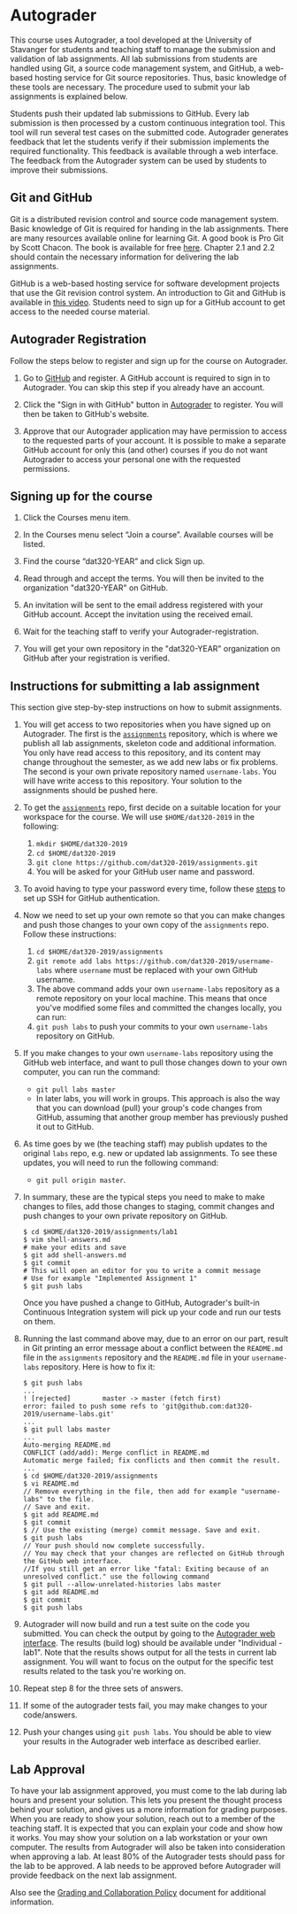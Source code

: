 # Autograder

This course uses Autograder, a tool developed at the University of Stavanger
for students and teaching staff to manage the submission and validation of
lab assignments. All lab submissions from students are handled using Git,
a source code management system, and GitHub, a web-based hosting service for
Git source repositories. Thus, basic knowledge of these tools are necessary.
The procedure used to submit your lab assignments is explained below.

Students push their updated lab submissions to GitHub. Every lab submission is
then processed by a custom continuous integration tool. This tool will run
several test cases on the submitted code. Autograder generates feedback that
let the students verify if their submission implements the required functionality.
This feedback is available through a web interface. The feedback from the
Autograder system can be used by students to improve their submissions.

## Git and GitHub

Git is a distributed revision control and source code management system. Basic
knowledge of Git is required for handing in the lab assignments. There are many
resources available online for learning Git. A good book is Pro Git by Scott
Chacon. The book is available for free [here](https://git-scm.com/book).
Chapter 2.1 and 2.2 should contain the necessary information for delivering the
lab assignments.

GitHub is a web-based hosting service for software development projects that
use the Git revision control system. An introduction to Git and GitHub is
available in [this video](http://youtu.be/U8GBXvdmHT4). Students need to sign
up for a GitHub account to get access to the needed course material.

## Autograder Registration

Follow the steps below to register and sign up for the course on Autograder.

1. Go to [GitHub](http://github.com) and register. A GitHub account is required
   to sign in to Autograder. You can skip this step if you already have an
   account.

2. Click the "Sign in with GitHub" button in
   [Autograder](http://ag.itest.run) to register. You will then be
   taken to GitHub's website.

3. Approve that our Autograder application may have permission to access to the
   requested parts of your account. It is possible to make a separate GitHub
   account for only this (and other) courses if you do not want Autograder to
   access your personal one with the requested permissions.

## Signing up for the course

1. Click the Courses menu item.

2. In the Courses menu select “Join a course”. Available courses will be listed.

3. Find the course “dat320-YEAR” and click Sign up.

4. Read through and accept the terms. You will then be invited to the
   organization "dat320-YEAR" on GitHub.

5. An invitation will be sent to the email address registered with your GitHub
   account. Accept the invitation using the received email.

6. Wait for the teaching staff to verify your Autograder-registration.

7. You will get your own repository in the "dat320-YEAR" organization on GitHub
   after your registration is verified.

## Instructions for submitting a lab assignment

This section give step-by-step instructions on how to submit assignments.

1. You will get access to two repositories when you have signed up on Autograder. 
   The first is the [`assignments`](https://github.com/dat320-2019/assignments)
   repository, which is where we publish all lab assignments, skeleton code
   and additional information.
   You only have read access to this repository, and its content may change
   throughout the semester, as we add new labs or fix problems. 
   The second is your own private repository named `username-labs`.
   You will have write access to this repository.
   Your solution to the assignments should be pushed here.

2. To get the [`assignments`](https://github.com/dat320-2019/assignments) repo,
   first decide on a suitable location for your workspace for the course.
   We will use `$HOME/dat320-2019` in the following:
    1. `mkdir $HOME/dat320-2019`
    2. `cd $HOME/dat320-2019`
    3. `git clone https://github.com/dat320-2019/assignments.git`
    4. You will be asked for your GitHub user name and password.

3. To avoid having to type your password every time, follow these
   [steps](https://github.com/dat320-2019/course-info/blob/master/github-ssh.md)
   to set up SSH for GitHub authentication.

4. Now we need to set up your own remote so that you can make changes and push
   those changes to your own copy of the `assignments` repo. Follow these instructions:
    1. `cd $HOME/dat320-2019/assignments`
    2. `git remote add labs https://github.com/dat320-2019/username-labs`
    where `username` must be replaced with your own GitHub username.
    3. The above command adds your own `username-labs` repository as a remote
    repository on your local machine. This means that once you've modified some
    files and committed the changes locally, you can run:
    4. `git push labs` to push your commits to your own `username-labs` repository on GitHub.

5. If you make changes to your own `username-labs` repository using the GitHub
   web interface, and want to pull those changes down to your own computer, you
   can run the command:
    * `git pull labs master`
    * In later labs, you will work in groups. This approach is also the way that
    you can download (pull) your group's code changes from GitHub, assuming that
    another group member has previously pushed it out to GitHub.

6. As time goes by we (the teaching staff) may publish updates to the
   original `labs` repo, e.g. new or updated lab assignments. To see these
   updates, you will need to run the following command:
    * `git pull origin master`.

7. In summary, these are the typical steps you need to make to make changes to
   files, add those changes to staging, commit changes and push changes to your
   own private repository on GitHub. 
    ```console
    $ cd $HOME/dat320-2019/assignments/lab1
    $ vim shell-answers.md
    # make your edits and save
    $ git add shell-answers.md
    $ git commit
    # This will open an editor for you to write a commit message
    # Use for example "Implemented Assignment 1"
    $ git push labs
    ```
    Once you have pushed a change to GitHub, Autograder's built-in Continuous Integration
    system will pick up your code and run our tests on them.

8. Running the last command above may, due to an error on our part, result in
    Git printing an error message about a conflict between the `README.md` file
    in the `assignments` repository and the `README.md` file in your `username-labs`
    repository. Here is how to fix it:

    ```console
    $ git push labs
    ...
    ! [rejected]        master -> master (fetch first)
    error: failed to push some refs to 'git@github.com:dat320-2019/username-labs.git'
    ...
    $ git pull labs master
    ...
    Auto-merging README.md
    CONFLICT (add/add): Merge conflict in README.md
    Automatic merge failed; fix conflicts and then commit the result.
    ...
    $ cd $HOME/dat320-2019/assignments
    $ vi README.md
    // Remove everything in the file, then add for example "username-labs" to the file.
    // Save and exit.
    $ git add README.md
    $ git commit
    $ // Use the existing (merge) commit message. Save and exit.
    $ git push labs
    // Your push should now complete successfully.
    // You may check that your changes are reflected on GitHub through the GitHub web interface.
    //If you still get an error like "fatal: Exiting because of an unresolved conflict." use the following command
    $ git pull --allow-unrelated-histories labs master
    $ git add README.md
    $ git commit
    $ git push labs
    ```

9. Autograder will now build and run a test suite on the code you submitted.
    You can check the output by going to the [Autograder web
    interface](http://ag.itest.run/). The results (build log) should be
    available under "Individual - lab1". Note that the results shows output
    for all the tests in current lab assignment. You will want to focus on the
    output for the specific test results related to the task you're working on.

10. Repeat step 8 for the three sets of answers.

11. If some of the autograder tests fail, you may make changes to your code/answers.

12. Push your changes using `git push labs`. You should be able to view your
    results in the Autograder web interface as described earlier.

## Lab Approval

To have your lab assignment approved, you must come to the lab during lab hours
and present your solution. This lets you present the thought process behind your
solution, and gives us a more information for grading purposes. When you are
ready to show your solution, reach out to a member of the teaching staff.
It is expected that you can explain your code and show how it works.
You may show your solution on a lab workstation or your own
computer. The results from Autograder will also be taken into consideration
when approving a lab. At least 80% of the Autograder tests should pass for the
lab to be approved. A lab needs to be approved before Autograder will provide
feedback on the next lab assignment.

Also see the [Grading and Collaboration
Policy](https://github.com/dat320-2019/course-info/blob/master/policy.md)
document for additional information.
